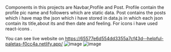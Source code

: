 Components in this projects are Navbar,Profile and Post.
Profile contain the profile pic name and followers which are static data.
Post contains the posts which i have map the json which i have stored in data.js in which each json contain its title,about its and then date and feeling.
For icons i have used react-icons .

You can see live website on https://65577e6d554dd3355a7cf43d--helpful-paletas-f0cc4a.netlify.app/
![image](https://github.com/preyash-dw/Terribly-Tiny-Tales/assets/122265433/781ccd3d-946a-412b-8a4f-c5bb59cedaa0)
![image](https://github.com/preyash-dw/Terribly-Tiny-Tales/assets/122265433/61b223ae-e817-4f30-8463-8b0c8d227e8f)

